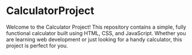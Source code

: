 # CalculatorProject
Welcome to the Calculator Project! This repository contains a simple, fully functional calculator built using HTML, CSS, and JavaScript. Whether you are learning web development or just looking for a handy calculator, this project is perfect for you.
